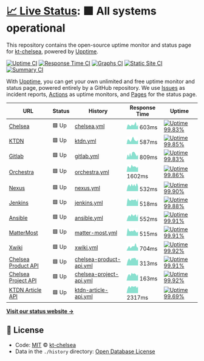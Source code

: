 # [📈 Live Status](https://kt-chelsea.github.io/status/): <!--live status--> **🟩 All systems operational**

This repository contains the open-source uptime monitor and status page for [kt-chelsea](https://kt-chelsea.github.io/status/), powered by [Upptime](https://github.com/upptime/upptime).

[![Uptime CI](https://github.com/koj-co/upptime/workflows/Uptime%20CI/badge.svg)](https://github.com/koj-co/upptime/actions?query=workflow%3A%22Uptime+CI%22)
[![Response Time CI](https://github.com/koj-co/upptime/workflows/Response%20Time%20CI/badge.svg)](https://github.com/koj-co/upptime/actions?query=workflow%3A%22Response+Time+CI%22)
[![Graphs CI](https://github.com/koj-co/upptime/workflows/Graphs%20CI/badge.svg)](https://github.com/koj-co/upptime/actions?query=workflow%3A%22Graphs+CI%22)
[![Static Site CI](https://github.com/koj-co/upptime/workflows/Static%20Site%20CI/badge.svg)](https://github.com/koj-co/upptime/actions?query=workflow%3A%22Static+Site+CI%22)
[![Summary CI](https://github.com/koj-co/upptime/workflows/Summary%20CI/badge.svg)](https://github.com/koj-co/upptime/actions?query=workflow%3A%22Summary+CI%22)

With [Upptime](https://upptime.js.org), you can get your own unlimited and free uptime monitor and status page, powered entirely by a GitHub repository. We use [Issues](https://github.com/kt-chelsea/status/issues) as incident reports, [Actions](https://github.com/kt-chelsea/status/actions) as uptime monitors, and [Pages](https://kt-chelsea.github.io/status/) for the status page.

<!--start: status pages-->
<!-- This summary is generated by Upptime (https://github.com/upptime/upptime) -->
<!-- Do not edit this manually, your changes will be overwritten -->

| URL                                                              | Status | History                                                                                                        | Response Time                                                                            | Uptime                                                                                                                                                                                                                                    |
| ---------------------------------------------------------------- | ------ | -------------------------------------------------------------------------------------------------------------- | ---------------------------------------------------------------------------------------- | ----------------------------------------------------------------------------------------------------------------------------------------------------------------------------------------------------------------------------------------- |
| [Chelsea](http://chelsea.kt.co.kr)                               | 🟩 Up  | [chelsea.yml](https://github.com/kt-chelsea/status/commits/master/history/chelsea.yml)                         | <img alt="Response time graph" src="./graphs/chelsea.png" height="20"> 603ms             | [![Uptime 99.83%](https://img.shields.io/endpoint?url=https%3A%2F%2Fraw.githubusercontent.com%2Fkt-chelsea%2Fstatus%2Fmaster%2Fapi%2Fchelsea%2Fuptime.json)](https://kt-chelsea.github.io/status/history/chelsea)                         |
| [KTDN](http://ktdn.chelsea.kt.co.kr)                             | 🟩 Up  | [ktdn.yml](https://github.com/kt-chelsea/status/commits/master/history/ktdn.yml)                               | <img alt="Response time graph" src="./graphs/ktdn.png" height="20"> 587ms                | [![Uptime 99.85%](https://img.shields.io/endpoint?url=https%3A%2F%2Fraw.githubusercontent.com%2Fkt-chelsea%2Fstatus%2Fmaster%2Fapi%2Fktdn%2Fuptime.json)](https://kt-chelsea.github.io/status/history/ktdn)                               |
| [Gitlab](http://scm.chelsea.kt.co.kr)                            | 🟩 Up  | [gitlab.yml](https://github.com/kt-chelsea/status/commits/master/history/gitlab.yml)                           | <img alt="Response time graph" src="./graphs/gitlab.png" height="20"> 809ms              | [![Uptime 99.83%](https://img.shields.io/endpoint?url=https%3A%2F%2Fraw.githubusercontent.com%2Fkt-chelsea%2Fstatus%2Fmaster%2Fapi%2Fgitlab%2Fuptime.json)](https://kt-chelsea.github.io/status/history/gitlab)                           |
| [Orchestra](http://issue.chelsea.kt.co.kr)                       | 🟩 Up  | [orchestra.yml](https://github.com/kt-chelsea/status/commits/master/history/orchestra.yml)                     | <img alt="Response time graph" src="./graphs/orchestra.png" height="20"> 1602ms          | [![Uptime 99.86%](https://img.shields.io/endpoint?url=https%3A%2F%2Fraw.githubusercontent.com%2Fkt-chelsea%2Fstatus%2Fmaster%2Fapi%2Forchestra%2Fuptime.json)](https://kt-chelsea.github.io/status/history/orchestra)                     |
| [Nexus](http://repo.chelsea.kt.co.kr)                            | 🟩 Up  | [nexus.yml](https://github.com/kt-chelsea/status/commits/master/history/nexus.yml)                             | <img alt="Response time graph" src="./graphs/nexus.png" height="20"> 532ms               | [![Uptime 99.90%](https://img.shields.io/endpoint?url=https%3A%2F%2Fraw.githubusercontent.com%2Fkt-chelsea%2Fstatus%2Fmaster%2Fapi%2Fnexus%2Fuptime.json)](https://kt-chelsea.github.io/status/history/nexus)                             |
| [Jenkins](http://build.chelsea.kt.co.kr)                         | 🟩 Up  | [jenkins.yml](https://github.com/kt-chelsea/status/commits/master/history/jenkins.yml)                         | <img alt="Response time graph" src="./graphs/jenkins.png" height="20"> 518ms             | [![Uptime 99.88%](https://img.shields.io/endpoint?url=https%3A%2F%2Fraw.githubusercontent.com%2Fkt-chelsea%2Fstatus%2Fmaster%2Fapi%2Fjenkins%2Fuptime.json)](https://kt-chelsea.github.io/status/history/jenkins)                         |
| [Ansible](http://deploy.chelsea.kt.co.kr/#/login)                | 🟩 Up  | [ansible.yml](https://github.com/kt-chelsea/status/commits/master/history/ansible.yml)                         | <img alt="Response time graph" src="./graphs/ansible.png" height="20"> 552ms             | [![Uptime 99.91%](https://img.shields.io/endpoint?url=https%3A%2F%2Fraw.githubusercontent.com%2Fkt-chelsea%2Fstatus%2Fmaster%2Fapi%2Fansible%2Fuptime.json)](https://kt-chelsea.github.io/status/history/ansible)                         |
| [MatterMost](http://chat.chelsea.kt.co.kr/login)                 | 🟩 Up  | [matter-most.yml](https://github.com/kt-chelsea/status/commits/master/history/matter-most.yml)                 | <img alt="Response time graph" src="./graphs/matter-most.png" height="20"> 515ms         | [![Uptime 99.91%](https://img.shields.io/endpoint?url=https%3A%2F%2Fraw.githubusercontent.com%2Fkt-chelsea%2Fstatus%2Fmaster%2Fapi%2Fmatter-most%2Fuptime.json)](https://kt-chelsea.github.io/status/history/matter-most)                 |
| [Xwiki](http://wiki.chelsea.kt.co.kr/xwiki/bin/view/Main/)       | 🟩 Up  | [xwiki.yml](https://github.com/kt-chelsea/status/commits/master/history/xwiki.yml)                             | <img alt="Response time graph" src="./graphs/xwiki.png" height="20"> 704ms               | [![Uptime 99.92%](https://img.shields.io/endpoint?url=https%3A%2F%2Fraw.githubusercontent.com%2Fkt-chelsea%2Fstatus%2Fmaster%2Fapi%2Fxwiki%2Fuptime.json)](https://kt-chelsea.github.io/status/history/xwiki)                             |
| [Chelsea Product API](http://chelsea.kt.co.kr/chelsea/product)   | 🟩 Up  | [chelsea-product-api.yml](https://github.com/kt-chelsea/status/commits/master/history/chelsea-product-api.yml) | <img alt="Response time graph" src="./graphs/chelsea-product-api.png" height="20"> 313ms | [![Uptime 99.91%](https://img.shields.io/endpoint?url=https%3A%2F%2Fraw.githubusercontent.com%2Fkt-chelsea%2Fstatus%2Fmaster%2Fapi%2Fchelsea-product-api%2Fuptime.json)](https://kt-chelsea.github.io/status/history/chelsea-product-api) |
| [Chelsea Project API](http://chelsea.kt.co.kr/chelsea/project)   | 🟩 Up  | [chelsea-project-api.yml](https://github.com/kt-chelsea/status/commits/master/history/chelsea-project-api.yml) | <img alt="Response time graph" src="./graphs/chelsea-project-api.png" height="20"> 163ms | [![Uptime 99.92%](https://img.shields.io/endpoint?url=https%3A%2F%2Fraw.githubusercontent.com%2Fkt-chelsea%2Fstatus%2Fmaster%2Fapi%2Fchelsea-project-api%2Fuptime.json)](https://kt-chelsea.github.io/status/history/chelsea-project-api) |
| [KTDN Article API](http://ktdn.chelsea.kt.co.kr/api/v1/articles) | 🟩 Up  | [ktdn-article-api.yml](https://github.com/kt-chelsea/status/commits/master/history/ktdn-article-api.yml)       | <img alt="Response time graph" src="./graphs/ktdn-article-api.png" height="20"> 2317ms   | [![Uptime 99.69%](https://img.shields.io/endpoint?url=https%3A%2F%2Fraw.githubusercontent.com%2Fkt-chelsea%2Fstatus%2Fmaster%2Fapi%2Fktdn-article-api%2Fuptime.json)](https://kt-chelsea.github.io/status/history/ktdn-article-api)       |

<!--end: status pages-->

[**Visit our status website →**](https://kt-chelsea.github.io/status/)

## 📄 License

- Code: [MIT](./LICENSE) © [kt-chelsea](https://kt-chelsea.github.io/status/)
- Data in the `./history` directory: [Open Database License](https://opendatacommons.org/licenses/odbl/1-0/)
